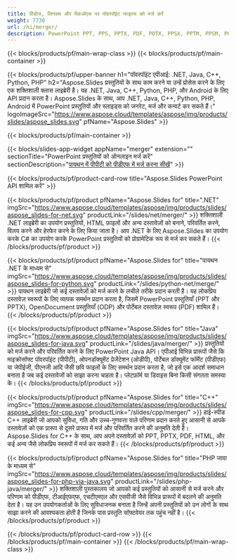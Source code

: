 ```yaml
---
title: विंडोज, लिनक्स और मैकओएस पर पॉवरपॉइंट फाइल्स को मर्ज करें
weight: 7730
url: /hi/merger/
description: PowerPoint PPT, PPS, PPTX, PDF, POTX, PPSX, PPTM, PPSM, POTM, ODP और OTP को संयोजित करने के लिए निःशुल्क ऐप और API
---
```


{{< blocks/products/pf/main-wrap-class >}}
{{< blocks/products/pf/main-container >}}

{{< blocks/products/pf/upper-banner h1="पॉवरपॉइंट एपीआई: .NET, Java, C++, Python, PHP" h2="Aspose.Slides प्रस्तुतियों के साथ काम करने या उन्हें प्रोसेस करने के लिए एक शक्तिशाली क्लास लाइब्रेरी है। यह .NET, Java, C++, Python, PHP, और Android के लिए API प्रदान करता है। Aspose.Slides के साथ, आप .NET, Java, C++, Python, PHP, Android में PowerPoint प्रस्तुतियों और स्लाइड्स को जनरेट, मर्ज और कन्वर्ट कर सकते हैं।" logoImageSrc="https://www.aspose.cloud/templates/aspose/img/products/slides/aspose_slides.svg" pfName="Aspose.Slides" >}}


{{< blocks/products/pf/main-container >}}

{{< blocks/slides-app-widget 
    appName="merger"
    extension=""
    sectionTitle="PowerPoint प्रस्तुतियों को ऑनलाइन मर्ज करें" 
    sectionDescription="[पायथन में पीपीटी को पीडीएफ में मर्ज करना सीखें](https://products.aspose.com/slides/hi/python-net/merge/ppt-to-pdf/)" >}}

{{< blocks/products/pf/product-card-row title="Aspose.Slides PowerPoint API शामिल करें" >}}

{{< blocks/products/pf/product pfName="Aspose.Slides for" title=".NET" imgSrc="https://www.aspose.cloud/templates/aspose/img/products/slides/aspose_slides-for-net.svg" productLink="/slides/net/merger/" >}}
शक्तिशाली .NET लाइब्रेरी का उपयोग प्रस्तुतियों, HTML फ़ाइलों और अन्य दस्तावेज़ों को बनाने, परिवर्तित करने, विलय करने और हेरफेर करने के लिए किया जाता है। आप .NET के लिए Aspose.Slides का उपयोग करके C# का उपयोग करके PowerPoint प्रस्तुतियों को प्रोग्रामेटिक रूप से मर्ज कर सकते हैं।
{{< /blocks/products/pf/product >}}

{{< blocks/products/pf/product pfName="Aspose.Slides for" title="पायथन .NET के माध्यम से" imgSrc="https://www.aspose.cloud/templates/aspose/img/products/slides/aspose_slides-for-python.svg" productLink="/slides/python-net/merge/" >}}
पायथन लाइब्रेरी जो कई दस्तावेज़ों को मर्ज करने के लचीले तरीके प्रदान करती है। यह लोकप्रिय दस्तावेज़ स्वरूपों के लिए व्यापक समर्थन प्रदान करता है, जिसमें PowerPoint प्रस्तुतियाँ (PPT और PPTX), OpenDocument प्रस्तुतियाँ (ODP) और पोर्टेबल दस्तावेज़ स्वरूप (PDF) शामिल हैं।
{{< /blocks/products/pf/product >}}

{{< blocks/products/pf/product pfName="Aspose.Slides for" title="Java" imgSrc="https://www.aspose.cloud/templates/aspose/img/products/slides/aspose_slides-for-java.svg" productLink="/slides/java/merger/" >}}
प्रस्तुतियों को मर्ज करने और परिवर्तित करने के लिए PowerPoint Java API। एपीआई विभिन्न प्रारूपों जैसे कि माइक्रोसॉफ्ट पॉवरपॉइंट (पीपीटी), ओपनडॉक्यूमेंट प्रेजेंटेशन (ओडीपी), पोर्टेबल डॉक्यूमेंट फॉर्मेट (पीडीएफ) या जेपीईजी, पीएनजी आदि जैसी छवि फाइलों के लिए समर्थन प्रदान करता है, जो इसे एक आदर्श समाधान बनाता है जब कई दस्तावेजों को साझा करना चाहता है। प्लेटफ़ॉर्म या डिवाइस बिना किसी संगतता समस्या के।
{{< /blocks/products/pf/product >}}

{{< blocks/products/pf/product pfName="Aspose.Slides for" title="C++" imgSrc="https://www.aspose.cloud/templates/aspose/img/products/slides/aspose_slides-for-cpp.svg" productLink="/slides/cpp/merger/" >}}
हाई-स्पीड C++ लाइब्रेरी जो आपको सुविधा, गति और उच्च-गुणवत्ता वाले परिणाम प्रदान करते हुए आसानी से आपके दस्तावेज़ों को एक प्रारूप से दूसरे प्रारूप में मर्ज और परिवर्तित करने की अनुमति देती है। Aspose.Slides for C++ के साथ, आप अपने दस्तावेज़ों को PPT, PPTX, PDF, HTML, और कई अन्य जैसे लोकप्रिय स्वरूपों में मर्ज कर सकते हैं।
{{< /blocks/products/pf/product >}}

{{< blocks/products/pf/product pfName="Aspose.Slides for" title="PHP जावा के माध्यम से" imgSrc="https://www.aspose.cloud/templates/aspose/img/products/slides/aspose_slides-for-php-via-java.svg" productLink="/slides/php-java/merger/" >}}
शक्तिशाली पुस्तकालय जो आपको कई प्रस्तुतियों को आसानी से मर्ज करने और परिणाम को पीडीएफ, टीआईएफएफ, एचटीएमएल और एसवीजी जैसे विभिन्न प्रारूपों में बदलने की अनुमति देता है। यह उन उपयोगकर्ताओं के लिए सुविधाजनक बनाता है जिन्हें अपनी प्रस्तुतियों को उन लोगों के साथ साझा करने की आवश्यकता होती है जिनके पास प्रस्तुति सॉफ़्टवेयर तक पहुंच नहीं है।
{{< /blocks/products/pf/product >}}

{{< /blocks/products/pf/product-card-row >}}
{{< /blocks/products/pf/main-container >}}
{{< /blocks/products/pf/main-wrap-class >}}

